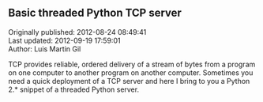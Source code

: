 ## Basic threaded Python TCP server  
Originally published: 2012-08-24 08:49:41  
Last updated: 2012-09-19 17:59:01  
Author: Luis Martin Gil  
  
TCP provides reliable, ordered delivery of a stream of bytes from a program on one computer to another program on another computer. Sometimes you need a quick deployment of a TCP server and here I bring to you a Python 2.* snippet of a threaded Python server.